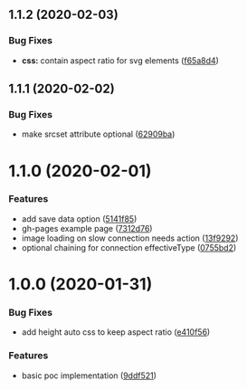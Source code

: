 ## 1.1.2 (2020-02-03)


### Bug Fixes

* **css:** contain aspect ratio for svg elements ([f65a8d4](https://github.com/andreruffert/progressive-image-element/commit/f65a8d4c8f16e1c41c42e7f1754614f3fcf9728a))



## 1.1.1 (2020-02-02)


### Bug Fixes

* make srcset attribute optional ([62909ba](https://github.com/andreruffert/progressive-image-element/commit/62909ba38812b59419605561477de202f809af6d))



# 1.1.0 (2020-02-01)


### Features

* add save data option ([5141f85](https://github.com/andreruffert/progressive-image-element/commit/5141f8550f26f00e1cd8f71f1cf7d36b9a06ab96))
* gh-pages example page ([7312d76](https://github.com/andreruffert/progressive-image-element/commit/7312d76dfbc51f43fbe09c383e5d1d8d9b1f879b))
* image loading on slow connection needs action ([13f9292](https://github.com/andreruffert/progressive-image-element/commit/13f9292eb7dd16191d1f67ed81c013fb28bea478))
* optional chaining for connection effectiveType ([0755bd2](https://github.com/andreruffert/progressive-image-element/commit/0755bd21d8908b0e961090d83ee2460bdc3861b9))



# 1.0.0 (2020-01-31)


### Bug Fixes

* add height auto css to keep aspect ratio ([e410f56](https://github.com/andreruffert/progressive-image-element/commit/e410f565195bc63d12988141fa86ace1aecdf550))


### Features

* basic poc implementation ([9ddf521](https://github.com/andreruffert/progressive-image-element/commit/9ddf521b7b2e720cfd37062e3fac01f0af1a93aa))
